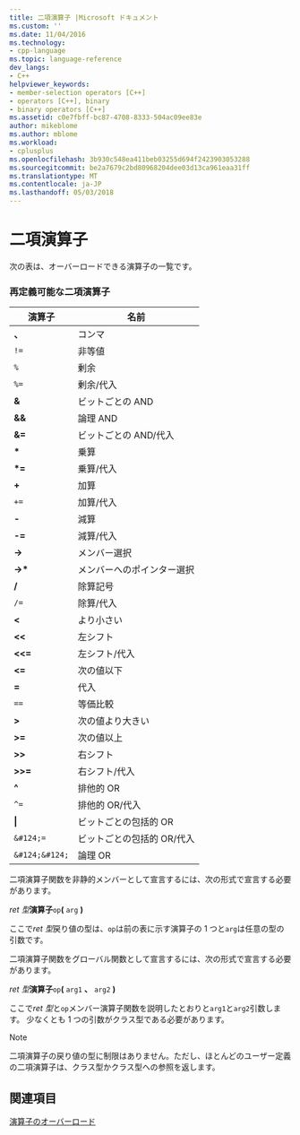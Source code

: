 ```yaml
---
title: 二項演算子 |Microsoft ドキュメント
ms.custom: ''
ms.date: 11/04/2016
ms.technology:
- cpp-language
ms.topic: language-reference
dev_langs:
- C++
helpviewer_keywords:
- member-selection operators [C++]
- operators [C++], binary
- binary operators [C++]
ms.assetid: c0e7fbff-bc87-4708-8333-504ac09ee83e
author: mikeblome
ms.author: mblome
ms.workload:
- cplusplus
ms.openlocfilehash: 3b930c548ea411beb03255d694f2423903053288
ms.sourcegitcommit: be2a7679c2bd80968204dee03d13ca961eaa31ff
ms.translationtype: MT
ms.contentlocale: ja-JP
ms.lasthandoff: 05/03/2018
---
```

# <a name="binary-operators"></a>二項演算子
次の表は、オーバーロードできる演算子の一覧です。  
  
### <a name="redefinable-binary-operators"></a>再定義可能な二項演算子  
  
|演算子|名前|  
|--------------|----------|  
|**、**|コンマ|  
|`!=`|非等値|  
|`%`|剰余|  
|`%=`|剰余/代入|  
|**&**|ビットごとの AND|  
|**&&**|論理 AND|  
|**&=**|ビットごとの AND/代入|  
|**\***|乗算|  
|**\*=**|乗算/代入|  
|**+**|加算|  
|`+=`|加算/代入|  
|**-**|減算|  
|**-=**|減算/代入|  
|**->**|メンバー選択|  
|**->\***|メンバーへのポインター選択|  
|**/**|除算記号|  
|`/=`|除算/代入|  
|**<**|より小さい|  
|**<<**|左シフト|  
|**<<=**|左シフト/代入|  
|**<=**|次の値以下|  
|**=**|代入|  
|`==`|等価比較|  
|**>**|次の値より大きい|  
|**>=**|次の値以上|  
|**>>**|右シフト|  
|**>>=**|右シフト/代入|  
|**^**|排他的 OR|  
|`^=`|排他的 OR/代入|  
|**&#124;**|ビットごとの包括的 OR|  
|`&#124;=`|ビットごとの包括的 OR/代入|  
|`&#124;&#124;`|論理 OR|  
  
 二項演算子関数を非静的メンバーとして宣言するには、次の形式で宣言する必要があります。  
  
 *ret 型***演算子**`op`**(** `arg` **)**  
  
 ここで*ret 型*戻り値の型は、`op`は前の表に示す演算子の 1 つと`arg`は任意の型の引数です。  
  
 二項演算子関数をグローバル関数として宣言するには、次の形式で宣言する必要があります。  
  
 *ret 型***演算子**`op`**(** `arg1` **、** `arg2` **)**  
  
 ここで*ret 型*と`op`メンバー演算子関数を説明したとおりと`arg1`と`arg2`引数します。 少なくとも 1 つの引数がクラス型である必要があります。  
  
> [!NOTE]
>  二項演算子の戻り値の型に制限はありません。ただし、ほとんどのユーザー定義の二項演算子は、クラス型かクラス型への参照を返します。  
  
## <a name="see-also"></a>関連項目  
 [演算子のオーバーロード](../cpp/operator-overloading.md)